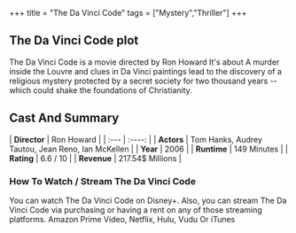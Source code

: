 +++
title = "The Da Vinci Code"
tags = ["Mystery","Thriller"]
+++
## The Da Vinci Code plot
The Da Vinci Code is a movie directed by Ron Howard It's about A murder inside the Louvre and clues in Da Vinci paintings lead to the discovery of a religious mystery protected by a secret society for two thousand years -- which could shake the foundations of Christianity.
## Cast And Summary
| **Director**      | Ron Howard |
    | :---        |    :----:   |
    |  **Actors** | Tom Hanks, Audrey Tautou, Jean Reno, Ian McKellen |
    | **Year**   | 2006    |
    |  **Runtime** | 149 Minutes |
    |  **Rating** | 6.6 / 10 | 
    |  **Revenue** | 217.54$ Millions |
### How To Watch / Stream The Da Vinci Code
You can watch The Da Vinci Code on Disney+.
Also, you can stream The Da Vinci Code via purchasing or having a rent on any of those streaming platforms.
Amazon Prime Video, Netflix, Hulu, Vudu Or iTunes